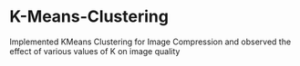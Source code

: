 # K-Means-Clustering
Implemented KMeans Clustering for Image Compression and observed the effect of various values of K on image quality
